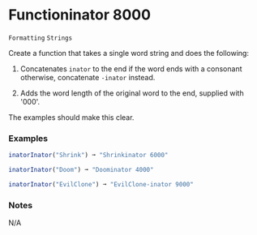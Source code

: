 # Functioninator 8000

`Formatting` `Strings`

Create a function that takes a single word string and does the following:

1.  Concatenates `inator` to the end if the word ends with a consonant otherwise, concatenate `-inator` instead.

2.  Adds the word length of the original word to the end, supplied with '000'.

The examples should make this clear.

### Examples

```js
inatorInator("Shrink") ➞ "Shrinkinator 6000"

inatorInator("Doom") ➞ "Doominator 4000"

inatorInator("EvilClone") ➞ "EvilClone-inator 9000"
```

### Notes

N/A
